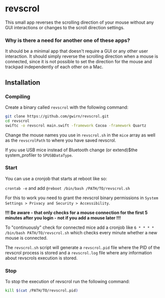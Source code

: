 # revscrol

This small app reverses the scrolling direction of your mouse without any GUI interactions or changes to the scroll direction settings.

### Why is there a need for another one of these apps?
It should be a minimal app that doesn't require a GUI or any other user interaction. It should simply reverse the scrolling direction when a mouse is connected, since it is not possible to set the direction for the mouse and trackpad independently of each other on a Mac.

## Installation

### Compiling

Create a binary called `revscrol` with the following command:
```sh
git clone https://github.com/gwirn/revscrol.git
cd revscrol
swiftc -o revscrol main.swift -framework Cocoa -framework Quartz
```
Change the mouse names you use in `revscrol.sh` in the `mice` array as well as the `revscrolPath` to where you have saved revscrol.

If you use USB mice instead of Bluetooth change (or extend)$the system_profiler to `SPUSBDataType`.

### Start
You can use a cronjob that starts at reboot like so:

`crontab -e` and add `@reboot /bin/bash /PATH/TO/revscrol.sh`

For this to work you need to grant the revscrol binary permissions in `System Settings > Privacy and Security > Accessibility`.

**!!! Be aware - that only checks for a mouse connection for the first 5 minutes after you login - not if you add a mouse later !!!**

To "continuously" check for connected mice add a cronjob like `6 * * * * /bin/bash PATH/TO/revscrol.sh` which checks every minute whether a new mouse is connected.

The `revscrol.sh` script will generate a `revscrol.pid` file where the PID of the revscrol process is stored and a `revscrol.log` file where any information about revscrols execution is stored.

### Stop
To stop the execution of revscrol run the following command:
```sh
kill $(cat /PATH/TO/revscrol.pid)
```
